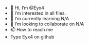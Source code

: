 - 👋 Hi, I’m @Eyx4
- 👀 I’m interested in all files.
- 🌱 I’m currently learning N/A
- 💞️ I’m looking to collaborate on N/A
- 📫 How to reach me
- Type Eyx4 on github

<!---
Eyx4/Eyx4 is a ✨ special ✨ repository because its `README.md` (this file) appears on your GitHub profile.
You can click the Preview link to take a look at your changes.
--->
